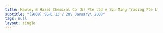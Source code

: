 ```yaml
---
title: Hawley & Hazel Chemical Co (S) Pte Ltd v Szu Ming Trading Pte Ltd
subtitle: "[2008] SGHC 13 / 28\_January\_2008"
tags: null
layout: single
---
```


